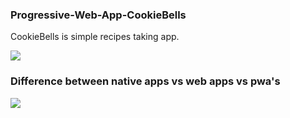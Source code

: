 ### Progressive-Web-App-CookieBells
CookieBells is simple recipes taking app.

<img src="https://webdev.imgix.net/images/collections/pwa.svg" />

### Difference between native apps vs web apps vs pwa's

<img src="https://webdev.imgix.net/what-are-pwas/capabilities-reach.svg" />
